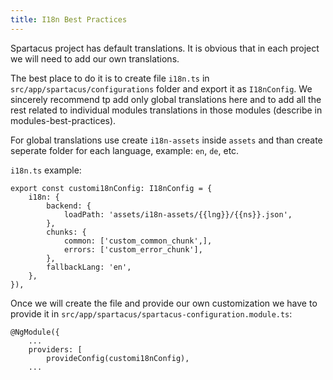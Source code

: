 ```yaml
---
title: I18n Best Practices
---
```


Spartacus project has default translations. It is obvious that in each project we will need to add our own translations.

The best place to do it is to create file `i18n.ts` in `src/app/spartacus/configurations` folder and export it as `I18nConfig`. We sincerely recommend tp add only global translations here and to add all the rest related to individual modules translations in those modules (describe in modules-best-practices).

For global translations use create `i18n-assets` inside `assets` and than create seperate folder for each language, example: `en`, `de`, etc.

`i18n.ts` example:

```
export const customi18nConfig: I18nConfig = {
    i18n: {
        backend: {
            loadPath: 'assets/i18n-assets/{{lng}}/{{ns}}.json',
        },
        chunks: {
            common: ['custom_common_chunk',],
            errors: ['custom_error_chunk'],
        },
        fallbackLang: 'en',
    },
}),
```

Once we will create the file and provide our own customization we have to provide it in `src/app/spartacus/spartacus-configuration.module.ts`:

```
@NgModule({
    ...
    providers: [
        provideConfig(customi18nConfig),
    ...
